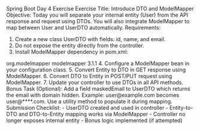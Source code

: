Spring Boot Day 4 Exercise
Exercise Title: Introduce DTO and ModelMapper
Objective:
Today you will separate your internal entity (User) from the API response and request using DTOs.
You will also integrate ModelMapper to map between User and UserDTO automatically.
Requirements:
1. Create a new class UserDTO with fields: id, name, and email.
2. Do not expose the entity directly from the controller.
3. Install ModelMapper dependency in pom.xml:
 <dependency>
 <groupId>org.modelmapper</groupId>
 <artifactId>modelmapper</artifactId>
 <version>3.1.1</version>
 </dependency>
4. Configure a ModelMapper bean in your configuration class.
5. Convert Entity to DTO in GET response using ModelMapper.
6. Convert DTO to Entity in POST/PUT request using ModelMapper.
7. Update your controller to use DTOs in all API methods.
Bonus Task (Optional):
Add a field maskedEmail to UserDTO which returns the email with domain hidden. Example:
user@example.com becomes user@****.com. Use a utility method to populate it during mapping.
Submission Checklist:
- UserDTO created and used in controller
- Entity-to-DTO and DTO-to-Entity mapping works via ModelMapper
- Controller no longer exposes internal entity
- Bonus logic implemented (if attempted)
